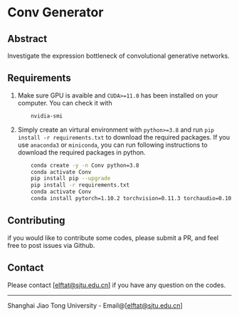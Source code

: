 # Conv Generator

## Abstract

Investigate the expression bottleneck of convolutional generative networks.


## Requirements

1. Make sure GPU is avaible and `CUDA>=11.0` has been installed on your computer. You can check it with
    ```bash
        nvidia-smi
    ```
2. Simply create an virtural environment with `python>=3.8` and run `pip install -r requirements.txt` to download the required packages. If you use `anaconda3` or `miniconda`, you can run following instructions to download the required packages in python. 
    ```bash
        conda create -y -n Conv python=3.8
        conda activate Conv
        pip install pip --upgrade
        pip install -r requirements.txt
        conda activate Conv
        conda install pytorch=1.10.2 torchvision=0.11.3 torchaudio=0.10.2 cudatoolkit=11.1 -c pytorch -c nvidia
    ```

## Contributing

if you would like to contribute some codes, please submit a PR, and feel free to post issues via Github.

## Contact

Please contact [elftat@sjtu.edu.cn] if you have any question on the codes.
    
---------------------------------------------------------------------------------
Shanghai Jiao Tong University - Email@[elftat@sjtu.edu.cn]
